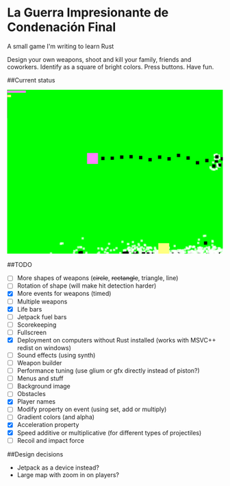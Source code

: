 # La Guerra Impresionante de Condenación Final
A small game I'm writing to learn Rust

Design your own weapons, shoot and kill your family, friends and coworkers. Identify as a square of bright colors. Press buttons. Have fun.

##Current status

![2016-06-21](https://raw.githubusercontent.com/joelwkall/lgidcf/master/screenshots/2016-06-21.png "2016-05-26")

##TODO

* [ ] More shapes of weapons (~~circle~~, ~~rectangle~~, triangle, line)
* [ ] Rotation of shape (will make hit detection harder)
* [X] More events for weapons (timed)
* [ ] Multiple weapons
* [X] Life bars
* [ ] Jetpack fuel bars
* [ ] Scorekeeping
* [ ] Fullscreen
* [X] Deployment on computers without Rust installed (works with MSVC++ redist on windows)
* [ ] Sound effects (using synth)
* [ ] Weapon builder
* [ ] Performance tuning (use glium or gfx directly instead of piston?)
* [ ] Menus and stuff
* [ ] Background image
* [ ] Obstacles
* [X] Player names
* [ ] Modify property on event (using set, add or multiply)
* [ ] Gradient colors (and alpha)
* [X] Acceleration property
* [X] Speed additive or multiplicative (for different types of projectiles)
* [ ] Recoil and impact force

##Design decisions

- Jetpack as a device instead?
- Large map with zoom in on players?